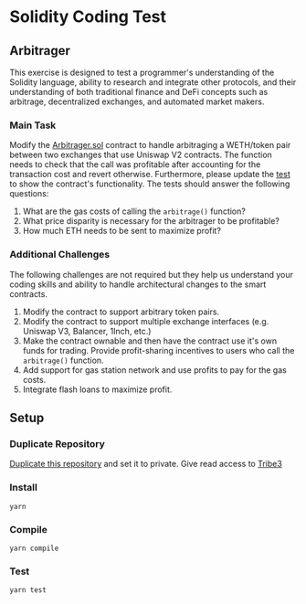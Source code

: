 # Solidity Coding Test

## Arbitrager
This exercise is designed to test a programmer's understanding of the Solidity language, ability to research and integrate other protocols, and their understanding of both traditional finance and DeFi concepts such as arbitrage, decentralized exchanges, and automated market makers.

### Main Task
Modify the [Arbitrager.sol](https://github.com/Tribe3-xyz/coding-test/blob/main/contracts/Arbitrager.sol) contract to handle arbitraging a WETH/token pair between two exchanges that use Uniswap V2 contracts. The function needs to check that the call was profitable after accounting for the transaction cost and revert otherwise. Furthermore, please update the [test](https://github.com/Tribe3-xyz/coding-test/blob/main/test/test.js) to show the contract's functionality. The tests should answer the following questions:
  1. What are the gas costs of calling the `arbitrage()` function?
  2. What price disparity is necessary for the arbitrager to be profitable?
  3. How much ETH needs to be sent to maximize profit?

### Additional Challenges
The following challenges are not required but they help us understand your coding skills and ability to handle architectural changes to the smart contracts.
  1. Modify the contract to support arbitrary token pairs.
  2. Modify the contract to support multiple exchange interfaces (e.g. Uniswap V3, Balancer, 1Inch, etc.)
  3. Make the contract ownable and then have the contract use it's own funds for trading. Provide profit-sharing incentives to users who call the `arbitrage()` function.
  4. Add support for gas station network and use profits to pay for the gas costs.
  5. Integrate flash loans to maximize profit.

## Setup
### Duplicate Repository
[Duplicate this repository](https://docs.github.com/en/repositories/creating-and-managing-repositories/duplicating-a-repository) and set it to private. Give read access to [Tribe3](https://github.com/webmaster-tribe3)

### Install
```
yarn
```

### Compile
```
yarn compile
```

### Test
```
yarn test
```
